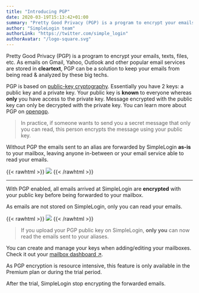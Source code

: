 ```yaml
---
title: "Introducing PGP"
date: 2020-03-19T15:13:42+01:00
summary: "Pretty Good Privacy (PGP) is a program to encrypt your emails, texts, files, etc. As emails on Gmail, Yahoo, Outlook and other popular email services are stored in **cleartext**, PGP can be a solution to keep your emails from being read & analyzed by these big techs."
author: "SimpleLogin team"
authorLink: "https://twitter.com/simple_login"
authorAvatar: "/logo-square.svg"
---
```


Pretty Good Privacy (PGP) is a program to encrypt your emails, texts, files, etc. As emails on Gmail, Yahoo, Outlook and other popular email services are stored in **cleartext**, PGP can be a solution to keep your emails from being read & analyzed by these big techs.

PGP is based on [public-key cryptography](https://en.wikipedia.org/wiki/Public-key_cryptography). Essentially you have 2 keys: a public key and a private key. Your public key is **known** to everyone whereas **only** you have access to the private key. Message encrypted with the public key can only be decrypted with the private key. You can learn more about PGP on [openpgp](https://www.openpgp.org).

> In practice, if someone wants to send you a secret message that only you can read, this person encrypts the message using your public key.

Without PGP the emails sent to an alias are forwarded by SimpleLogin **as-is** to your mailbox, leaving anyone in-between or your email service able to read your emails.

{{< rawhtml >}}
<img src="/blog/without-pgp.png" class="w-100 my-3" style="max-width: 800px">
{{< /rawhtml >}}

---

With PGP enabled, all emails arrived at SimpleLogin are **encrypted** with your public key before being forwarded to your mailbox.

As emails are not stored on SimpleLogin, only you can read your emails.

{{< rawhtml >}}
<img src="/blog/with-pgp.png" class="w-100 my-3" style="max-width: 800px">
{{< /rawhtml >}}


> If you upload your PGP public key on SimpleLogin, **only you** can now read the emails sent to your aliases.

You can create and manage your keys when adding/editing your mailboxes. Check it out your [mailbox dashboard ↗](https://app.simplelogin.io/dashboard/mailbox).

As PGP encryption is resource intensive, this feature is only available in the Premium plan or during the trial period.

After the trial, SimpleLogin stop encrypting the forwarded emails.

